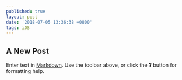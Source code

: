 ```yaml
---
published: true
layout: post
date: '2018-07-05 13:36:38 +0800'
tags: iOS
---
```

## A New Post

Enter text in [Markdown](http://daringfireball.net/projects/markdown/). Use the toolbar above, or click the **?** button for formatting help.
